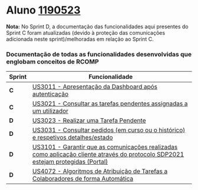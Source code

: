 **Aluno [1190523](./)**
===============================

**Nota:** No Sprint D, a documentação das funcionalidades aqui presentes do Sprint C foram atualizadas (devido à proteção das comunicações adicionada neste sprint)/melhoradas em relação ao Sprint C.

### Documentação de todas as funcionalidades desenvolvidas que englobam conceitos de RCOMP ###

| Sprint | Funcionalidade     |
|--------|--------------------|
| **C**  | [US3011 - Apresentação da Dashboard após autenticação](US3011/ProcessoEngenhariaFuncionalidade.md) |
| **C**  | [US3021 - Consultar as tarefas pendentes assignadas a um utilizador](US3021/ProcessoEngenhariaFuncionalidade.md) |
| **D**  | [US3023 - Realizar uma Tarefa Pendente](US3023/ProcessoEngenhariaFuncionalidade.md) |
| **D**  | [US3031 - Consultar pedidos (em curso ou o histórico) e respetivos detalhes/estado](US3031/ProcessoEngenhariaFuncionalidade.md) |
| **D**  | [US3101 - Garantir que as comunicações realizadas como aplicação cliente através do protocolo SDP2021 estejam protegidas (Portal)](US3101/ProcessoEngenhariaFuncionalidade.md) |
| **D**  | [US4072 - Algoritmos de Atribuição de Tarefas a Colaboradores de forma Automática](US4072/ProcessoEngenhariaFuncionalidade.md) |

